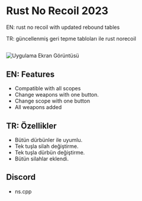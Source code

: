 # Rust No Recoil 2023

EN: rust no recoil with updated rebound tables

TR: güncellenmiş geri tepme tabloları ile rust norecoil


## 

![Uygulama Ekran Görüntüsü](https://user-images.githubusercontent.com/43559704/143996297-681039bf-a738-40e5-9881-5c50638ef14b.gif)

## EN: Features

- Compatible with all scopes
- Change weapons with one button.
- Change scope with one button
- All weapons added

  
## TR: Özellikler

- Bütün dürbünler ile uyumlu.
- Tek tuşla silah değiştirme.
- Tek tuşla dürbün değiştirme.
- Bütün silahlar eklendi.

## Discord

- ns.cpp
